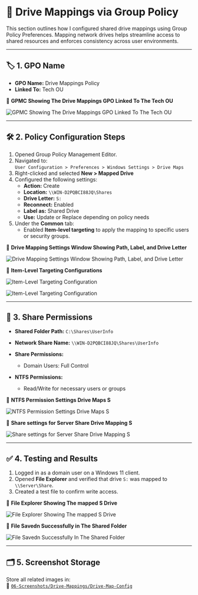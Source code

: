 # 💽 Drive Mappings via Group Policy

This section outlines how I configured shared drive mappings using Group Policy Preferences. Mapping network drives helps streamline access to shared resources and enforces consistency across user environments.

---

## 🏷️ 1. GPO Name

- **GPO Name:** Drive Mappings Policy  
- **Linked To:** Tech OU

📸 **GPMC Showing The Drive Mappings GPO Linked To The Tech OU**

![GPMC Showing The Drive Mappings GPO Linked To The Tech OU](https://github.com/user-attachments/assets/fe001a9d-547e-4d17-aa27-ee2636c0386d)

---

## 🛠️ 2. Policy Configuration Steps

1. Opened Group Policy Management Editor.  
2. Navigated to:  
   `User Configuration > Preferences > Windows Settings > Drive Maps`
3. Right-clicked and selected **New > Mapped Drive**  
4. Configured the following settings:
   - **Action:** Create  
   - **Location:** `\\WIN-D2PQBCI88JQ\Shares`  
   - **Drive Letter:** `S:`  
   - **Reconnect:** Enabled  
   - **Label as:** Shared Drive  
   - **Use:** Update or Replace depending on policy needs
5. Under the **Common** tab:
   - Enabled **Item-level targeting** to apply the mapping to specific users or security groups.

📸 **Drive Mapping Settings Window Showing Path, Label, and Drive Letter**

![Drive Mapping Settings Window Showing Path, Label, and Drive Letter](https://github.com/user-attachments/assets/6ffe13fd-8e6b-49f7-bd7c-7aa75ee898a9)

📸 **Item-Level Targeting Configurations**

![Item-Level Targeting Configuration](https://github.com/user-attachments/assets/bb4208c6-e570-4770-82b6-6d1d0f44e93b)

![Item-Level Targeting Configuration](https://github.com/user-attachments/assets/5d274933-a3d3-45a8-bbdd-5ba6d0ebdbbf)

---

## 🔐 3. Share Permissions

- **Shared Folder Path:** `C:\Shares\UserInfo`  
- **Network Share Name:** `\\WIN-D2PQBCI88JQ\Shares\UserInfo`

- **Share Permissions:**
  - Domain Users: Full Control

- **NTFS Permissions:**
  - Read/Write for necessary users or groups

📸 **NTFS Permission Settings Drive Maps S**

![NTFS Permission Settings Drive Maps S](https://github.com/user-attachments/assets/41681c23-ce77-4393-b344-81911b20c5ea)

📸 **Share settings for Server Share Drive Mapping S**

![Share settings for Server Share Drive Mapping S](https://github.com/user-attachments/assets/1a66274a-f41e-4285-a5bf-58475ed22a19)

---

## ✅ 4. Testing and Results

1. Logged in as a domain user on a Windows 11 client.  
2. Opened **File Explorer** and verified that drive `S:` was mapped to `\\Server\Share`.  
3. Created a test file to confirm write access.

📸 **File Explorer Showing The mapped S Drive**

![File Explorer Showing The mapped S Drive](https://github.com/user-attachments/assets/d25558c6-198a-46d7-9db2-e98fe00a6510)

📸 **File Savedn Successfully in The Shared Folder**

![File Savedn Successfully In The Shared Folder](https://github.com/user-attachments/assets/cbf325c1-ec0b-4a19-8db8-75074426585c)

---

## 🗂️ 5. Screenshot Storage

Store all related images in:  
📂 [`06-Screenshots/Drive-Mappings/Drive-Map-Config`](https://github.com/Hugh-Kumbi/Hugh-Kumbi-Active-Directory-Lab/blob/main/06-Screenshots/XII.%20Drive-Mappings/II.%20Drive-Mappings-Config.md)
